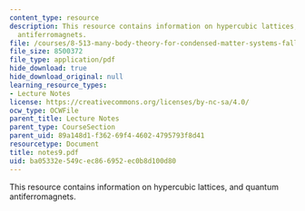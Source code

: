 ```yaml
---
content_type: resource
description: This resource contains information on hypercubic lattices, and quantum
  antiferromagnets.
file: /courses/8-513-many-body-theory-for-condensed-matter-systems-fall-2004/ba05332e549cec866952ec0b8d100d80_notes9.pdf
file_size: 8500372
file_type: application/pdf
hide_download: true
hide_download_original: null
learning_resource_types:
- Lecture Notes
license: https://creativecommons.org/licenses/by-nc-sa/4.0/
ocw_type: OCWFile
parent_title: Lecture Notes
parent_type: CourseSection
parent_uid: 89a148d1-f362-69f4-4602-4795793f8d41
resourcetype: Document
title: notes9.pdf
uid: ba05332e-549c-ec86-6952-ec0b8d100d80
---
```

This resource contains information on hypercubic lattices, and quantum antiferromagnets.